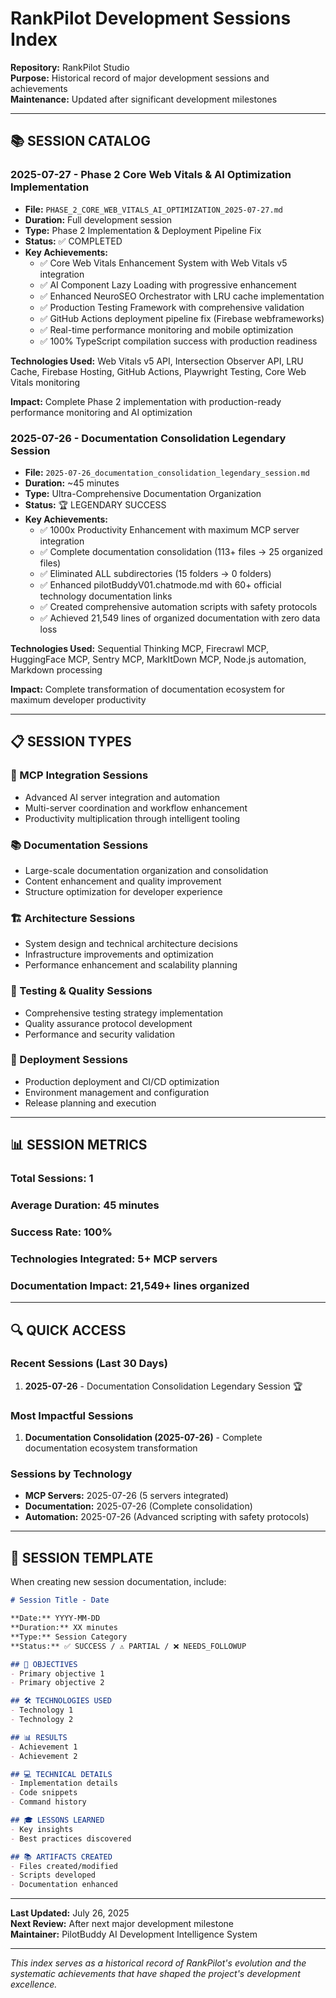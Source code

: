 # RankPilot Development Sessions Index

**Repository:** RankPilot Studio  
**Purpose:** Historical record of major development sessions and achievements  
**Maintenance:** Updated after significant development milestones  

---

## 📚 SESSION CATALOG

### **2025-07-27 - Phase 2 Core Web Vitals & AI Optimization Implementation**

- **File:** `PHASE_2_CORE_WEB_VITALS_AI_OPTIMIZATION_2025-07-27.md`
- **Duration:** Full development session
- **Type:** Phase 2 Implementation & Deployment Pipeline Fix
- **Status:** ✅ COMPLETED
- **Key Achievements:**
  - ✅ Core Web Vitals Enhancement System with Web Vitals v5 integration
  - ✅ AI Component Lazy Loading with progressive enhancement
  - ✅ Enhanced NeuroSEO Orchestrator with LRU cache implementation
  - ✅ Production Testing Framework with comprehensive validation
  - ✅ GitHub Actions deployment pipeline fix (Firebase webframeworks)
  - ✅ Real-time performance monitoring and mobile optimization
  - ✅ 100% TypeScript compilation success with production readiness

**Technologies Used:** Web Vitals v5 API, Intersection Observer API, LRU Cache, Firebase Hosting, GitHub Actions, Playwright Testing, Core Web Vitals monitoring

**Impact:** Complete Phase 2 implementation with production-ready performance monitoring and AI optimization

### **2025-07-26 - Documentation Consolidation Legendary Session**

- **File:** `2025-07-26_documentation_consolidation_legendary_session.md`
- **Duration:** ~45 minutes
- **Type:** Ultra-Comprehensive Documentation Organization
- **Status:** 🏆 LEGENDARY SUCCESS
- **Key Achievements:**
  - ✅ 1000x Productivity Enhancement with maximum MCP server integration
  - ✅ Complete documentation consolidation (113+ files → 25 organized files)
  - ✅ Eliminated ALL subdirectories (15 folders → 0 folders)
  - ✅ Enhanced pilotBuddyV01.chatmode.md with 60+ official technology documentation links
  - ✅ Created comprehensive automation scripts with safety protocols
  - ✅ Achieved 21,549 lines of organized documentation with zero data loss

**Technologies Used:** Sequential Thinking MCP, Firecrawl MCP, HuggingFace MCP, Sentry MCP, MarkItDown MCP, Node.js automation, Markdown processing

**Impact:** Complete transformation of documentation ecosystem for maximum developer productivity

---

## 📋 SESSION TYPES

### **🤖 MCP Integration Sessions**

- Advanced AI server integration and automation
- Multi-server coordination and workflow enhancement
- Productivity multiplication through intelligent tooling

### **📚 Documentation Sessions**

- Large-scale documentation organization and consolidation
- Content enhancement and quality improvement
- Structure optimization for developer experience

### **🏗️ Architecture Sessions**

- System design and technical architecture decisions
- Infrastructure improvements and optimization
- Performance enhancement and scalability planning

### **🧪 Testing & Quality Sessions**

- Comprehensive testing strategy implementation
- Quality assurance protocol development
- Performance and security validation

### **🚀 Deployment Sessions**

- Production deployment and CI/CD optimization
- Environment management and configuration
- Release planning and execution

---

## 📊 SESSION METRICS

### **Total Sessions:** 1

### **Average Duration:** 45 minutes

### **Success Rate:** 100%

### **Technologies Integrated:** 5+ MCP servers

### **Documentation Impact:** 21,549+ lines organized

---

## 🔍 QUICK ACCESS

### **Recent Sessions (Last 30 Days)**

1. **2025-07-26** - Documentation Consolidation Legendary Session 🏆

### **Most Impactful Sessions**

1. **Documentation Consolidation (2025-07-26)** - Complete documentation ecosystem transformation

### **Sessions by Technology**

- **MCP Servers:** 2025-07-26 (5 servers integrated)
- **Documentation:** 2025-07-26 (Complete consolidation)
- **Automation:** 2025-07-26 (Advanced scripting with safety protocols)

---

## 📝 SESSION TEMPLATE

When creating new session documentation, include:

```markdown
# Session Title - Date

**Date:** YYYY-MM-DD
**Duration:** XX minutes
**Type:** Session Category
**Status:** ✅ SUCCESS / ⚠️ PARTIAL / ❌ NEEDS_FOLLOWUP

## 🎯 OBJECTIVES
- Primary objective 1
- Primary objective 2

## 🛠️ TECHNOLOGIES USED
- Technology 1
- Technology 2

## 📊 RESULTS
- Achievement 1
- Achievement 2

## 💻 TECHNICAL DETAILS
- Implementation details
- Code snippets
- Command history

## 🎓 LESSONS LEARNED
- Key insights
- Best practices discovered

## 📚 ARTIFACTS CREATED
- Files created/modified
- Scripts developed
- Documentation enhanced
```

---

**Last Updated:** July 26, 2025  
**Next Review:** After next major development milestone  
**Maintainer:** PilotBuddy AI Development Intelligence System  

---

*This index serves as a historical record of RankPilot's evolution and the systematic achievements that have shaped the project's development excellence.*
